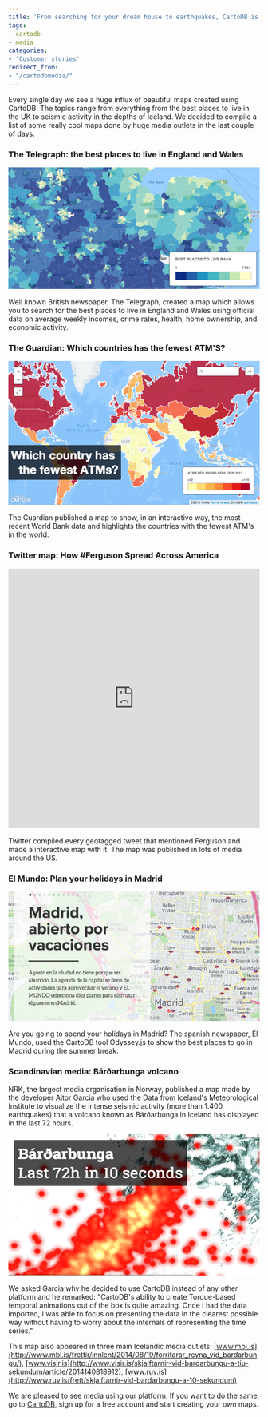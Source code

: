 ```yaml
---
title: 'From searching for your dream house to earthquakes, CartoDB is everywhere'
tags:
- cartodb
- media
categories:
- 'Customer stories'
redirect_from:
- "/cartodbmedia/"
---
```


Every single day we see a huge influx of beautiful maps created using CartoDB. The topics range from everything from the best places to live in the UK to seismic activity in the depths of Iceland. We decided to compile a list of some really cool maps done by huge media outlets in the last couple of days.

<!--more-->

### The Telegraph: the best places to live in England and Wales

<div class="wrap"><p><a href="http://www.telegraph.co.uk/finance/economics/11041812/Mapped-the-best-places-to-live-in-England-and-Wales.html" class="wrap-border"><img src="/img/posts/2014-08-19-cartodbmedia/media3.png" alt="" /></a></p></div>

Well known British newspaper, The Telegraph, created a map which allows you to search for the best places to live in England and Wales using official data on average weekly incomes, crime rates, health, home ownership, and economic activity.

### The Guardian: Which countries has the fewest ATM'S?

<div class="wrap"><p><a href="http://www.theguardian.com/global-development-professionals-network/2014/aug/18/-sp-fewest-atms-interactive-map" class="wrap-border"><img src="/img/posts/2014-08-19-cartodbmedia/media1.png" alt="" /></a></p></div>

The Guardian published a map to show, in an interactive way, the most recent World Bank data and highlights the countries  with the fewest ATM's in the world. 

### Twitter map: How #Ferguson Spread Across America

<div class="wrap">
  <iframe width='100%' height='520' frameborder='0' src='http://srogers.cartodb.com/viz/4a5eb582-23ed-11e4-bd6b-0e230854a1cb/embed_map' allowfullscreen webkitallowfullscreen mozallowfullscreen oallowfullscreen msallowfullscreen></iframe>
</div>

Twitter compiled every geotagged tweet that mentioned Ferguson and made a interactive map with it. The map was published in lots of media around the US. 

### El Mundo: Plan your holidays in Madrid 

<div class="wrap"><p><a href="http://www.elmundo.es/elmundo/2014/graficos/ago/s2/ocio_madrid.html" class="wrap-border"><img src="/img/posts/2014-08-19-cartodbmedia/media4.png" alt="" /></a></p></div>

Are you going to spend your holidays in Madrid? The spanish newspaper, El Mundo, used the CartoDB tool Odyssey.js to show the best places to go in Madrid during the summer break. 

### Scandinavian media: Bárðarbunga volcano 

NRK, the largest media organisation in Norway, published a map made by the developer [Aitor Garcia](http://aitor.is/me/) who used the Data from Iceland's Meteorological Institute to visualize the intense seismic activity (more than 1.400 earthquakes) that a volcano known as Bárðarbunga in Iceland has displayed in the last 72 hours.

<div class="wrap"><p><a href="http://nrk.no/verden/island-jordskjelv-varsler-utbrudd-1.11887277" class="wrap-border"><img src="/img/posts/2014-08-19-cartodbmedia/media2.png" alt="" /></a></p></div>

We asked Garcia why he decided to use CartoDB instead of any other platform and he remarked: "CartoDB's ability to create Torque-based temporal animations out of the box is quite amazing. Once I had the data imported,  I was able to focus on presenting the data in the clearest possible way without having to worry about the internals of representing the time series."

This map also appeared in three main Icelandic media outlets: [www.mbl.is](http://www.mbl.is/frettir/innlent/2014/08/19/forritarar_reyna_vid_bardarbungu/), [www.visir.is](http://www.visir.is/skjalftarnir-vid-bardarbungu-a-tiu-sekundum/article/2014140818912), [www.ruv.is](http://www.ruv.is/frett/skjalftarnir-vid-bardarbungu-a-10-sekundum)

We are pleased to see media using our platform. If you want to do the same, go to [CartoDB](http://cartodb.com/), sign up for a free account and start creating your own maps.
